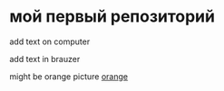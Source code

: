 # мой первый репозиторий

add text on computer

add text in brauzer

might be orange picture
[orange](orange.jpg)

